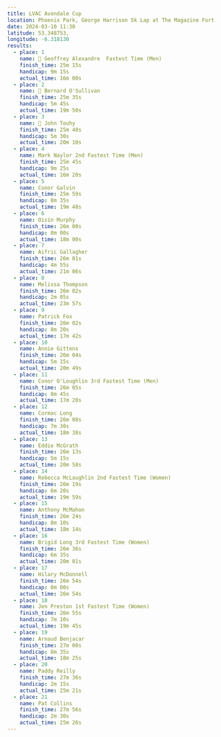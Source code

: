 ```yaml
---
title: LVAC Avondale Cup
location: Phoenix Park, George Harrison 5k Lap at The Magazine Fort
date: 2024-03-10 11:30
latitude: 53.348753, 
longitude: -6.318130
results:
  - place: 1
    name: 🥇 Geoffrey Alexandre  Fastest Time (Men)
    finish_time: 25m 15s
    handicap: 9m 15s
    actual_time: 16m 00s
  - place: 2
    name: 🥈 Bernard O'Sullivan 
    finish_time: 25m 35s
    handicap: 5m 45s
    actual_time: 19m 50s
  - place: 3
    name: 🥉 John Touhy 
    finish_time: 25m 40s
    handicap: 5m 30s
    actual_time: 20m 10s
  - place: 4
    name: Mark Naylor 2nd Fastest Time (Men)
    finish_time: 25m 45s
    handicap: 9m 25s
    actual_time: 16m 20s
  - place: 5
    name: Conor Galvin
    finish_time: 25m 59s
    handicap: 8m 35s
    actual_time: 19m 48s
  - place: 6
    name: Oisín Murphy
    finish_time: 26m 00s
    handicap: 8m 00s
    actual_time: 18m 00s
  - place: 7
    name: Aifric Gallagher
    finish_time: 26m 01s
    handicap: 4m 55s
    actual_time: 21m 06s
  - place: 8
    name: Melissa Thompson
    finish_time: 26m 02s
    handicap: 2m 05s
    actual_time: 23m 57s
  - place: 9
    name: Patrick Fox
    finish_time: 26m 02s
    handicap: 8m 20s
    actual_time: 17m 42s
  - place: 10
    name: Annie Gittens
    finish_time: 26m 04s
    handicap: 5m 15s
    actual_time: 20m 49s
  - place: 11
    name: Conor O'Loughlin 3rd Fastest Time (Men)
    finish_time: 26m 05s 
    handicap: 8m 45s
    actual_time: 17m 20s
  - place: 12
    name: Cormac Long 
    finish_time: 26m 08s
    handicap: 7m 30s
    actual_time: 18m 38s
  - place: 13
    name: Eddie McGrath
    finish_time: 26m 13s
    handicap: 5m 15s
    actual_time: 20m 58s
  - place: 14
    name: Rebecca McLaughlin 2nd Fastest Time (Women)
    finish_time: 26m 19s
    handicap: 6m 20s
    actual_time: 19m 59s
  - place: 15
    name: Anthony McMahon
    finish_time: 26m 24s
    handicap: 8m 10s
    actual_time: 18m 14s
  - place: 16
    name: Brigid Long 3rd Fastest Time (Women)
    finish_time: 26m 36s
    handicap: 6m 35s
    actual_time: 20m 01s
  - place: 17
    name: Hilary McDonnell
    finish_time: 26m 54s
    handicap: 0m 00s
    actual_time: 26m 54s
  - place: 18
    name: Jen Preston 1st Fastest Time (Women)
    finish_time: 26m 55s
    handicap: 7m 10s
    actual_time: 19m 45s
  - place: 19
    name: Arnaud Benjacar
    finish_time: 27m 00s
    handicap: 8m 35s
    actual_time: 18m 25s
  - place: 20
    name: Paddy Reilly
    finish_time: 27m 36s
    handicap: 2m 15s
    actual_time: 25m 21s
  - place: 21
    name: Pat Collins
    finish_time: 27m 56s
    handicap: 2m 30s
    actual_time: 25m 26s
---
```

